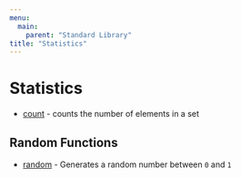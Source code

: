```yaml
---
menu:
  main:
    parent: "Standard Library"
title: "Statistics"
---
```


# Statistics

- [count](count) - counts the number of elements in a set

## Random Functions

- [random](random) - Generates a random number between `0` and `1`